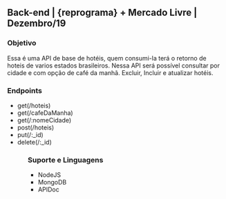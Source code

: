## Back-end | {reprograma} + Mercado Livre | Dezembro/19 

### Objetivo

 Essa é uma API de base de hotéis, quem consumi-la terá o retorno de hoteis de varios estados brasileiros.
 Nessa API será possível consultar por cidade e com opção de café da manhã.
 Excluir, Incluir e atualizar hotéis.

### Endpoints
<ul>
<li>get(/hoteis)</li>
<li>get(/cafeDaManha)</li>
<li>get(/:nomeCidade)</li>
<li>post(/hoteis)</li>
<li>put(/:_id)</li>
<li>delete(/:_id)</li>
<ul>

### Suporte e Linguagens
<ul>
 <li>NodeJS</li>
 <li>MongoDB</li>
 <li>APIDoc</li>
<ul>

